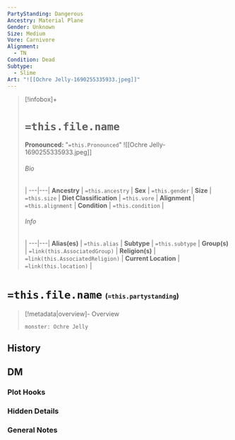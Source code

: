 ```yaml
---
PartyStanding: Dangerous
Ancestry: Material Plane
Gender: Unknown
Size: Medium
Vore: Carnivore
Alignment:
  - TN
Condition: Dead
Subtype:
  - Slime
Art: "![[Ochre Jelly-1690255335933.jpeg]]"
---
```


> [!infobox]+
> # `=this.file.name`
> **Pronounced:**  "`=this.Pronounced`"
> ![[Ochre Jelly-1690255335933.jpeg]]
> ###### Bio
>  |
> ---|---|
> **Ancestry** | `=this.ancestry` |
> **Sex** | `=this.gender` |
> **Size** | `=this.size` |
> **Diet Classification** | `=this.vore` |
> **Alignment** | `=this.alignment` |
> **Condition** | `=this.condition` |
> ###### Info
>  |
> ---|---|
> **Alias(es)** | `=this.alias` |
> **Subtype** | `=this.subtype` |
> **Group(s)** | `=link(this.AssociatedGroup)` |
> **Religion(s)** | `=link(this.AssociatedReligion)` |
> **Current Location** | `=link(this.location)` |

# **`=this.file.name`** <span style="font-size: medium">(`=this.partystanding`)</span>
> [!metadata|overview]- Overview 
> ```statblock 
> monster: Ochre Jelly
> ```


## History


## DM
### Plot Hooks


### Hidden Details


### General Notes
